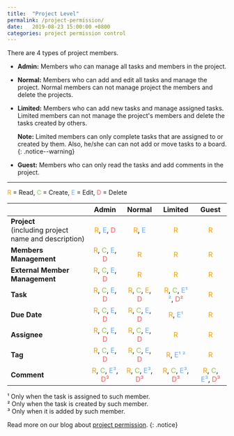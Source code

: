 ```yaml
---
title:  "Project Level"
permalink: /project-permission/
date:   2019-08-23 15:00:00 +0800
categories: project permission control
---
```

There are 4 types of project members.

- **Admin:** Members who can manage all tasks and members in the project.

- **Normal:** Members who can add and edit all tasks and manage the project. Normal members can not manage project the members and delete the projects. 

- **Limited:** Members who can add new tasks and manage assigned tasks. Limited members can not manage the project's members and delete the tasks created by others.

	**Note:** Limited members can only complete tasks that are assigned to or created by them. Also, he/she can can not add or move tasks to a board. 
	{: .notice--warning}

- **Guest:** Members who can only read the tasks and add comments in the project.


---
<span style="color:#F8A109">R</span> = Read, <span style="color:#91C44B">C</span> = Create, <span style="color:#65AEFF">E</span> = Edit, <span style="color:#EB5F64">D</span> = Delete


|    | Admin   | Normal |   Limited   | Guest| 
| :------ |:-----:| :-----:|:-----:| :-----:|
| **Project** <br>(including project name and description) | <span style="color:#F8A109">R</span>, <span style="color:#65AEFF">E</span>, <span style="color:#EB5F64">D</span>| <span style="color:#F8A109">R</span>, <span style="color:#65AEFF">E</span>  |<span style="color:#F8A109">R</span>| <span style="color:#F8A109">R</span>|
| **Members Management** |  <span style="color:#F8A109">R</span>, <span style="color:#91C44B">C</span>, <span style="color:#65AEFF">E</span>, <span style="color:#EB5F64">D</span> | <span style="color:#F8A109">R</span> | <span style="color:#F8A109">R</span> |  <span style="color:#F8A109">R</span>   |
| **External Member Management** |  <span style="color:#F8A109">R</span>, <span style="color:#91C44B">C</span>, <span style="color:#65AEFF">E</span>, <span style="color:#EB5F64">D</span> | <span style="color:#F8A109">R</span> | <span style="color:#F8A109">R</span> |  <span style="color:#F8A109">R</span>   |
| **Task**|  <span style="color:#F8A109">R</span>, <span style="color:#91C44B">C</span>, <span style="color:#65AEFF">E</span>, <span style="color:#EB5F64">D</span> | <span style="color:#F8A109">R</span>, <span style="color:#91C44B">C</span>, <span style="color:#F8A109">E</span>, <span style="color:#EB5F64">D</span> | <span style="color:#F8A109">R</span>, <span style="color:#91C44B">C</span>, <span style="color:#65AEFF">E¹ ²</span>, <span style="color:#EB5F64">D²</span> |  <span style="color:#F8A109">R</span>   |
| **Due Date**|  <span style="color:#F8A109">R</span>, <span style="color:#91C44B">C</span>, <span style="color:#65AEFF">E</span>, <span style="color:#EB5F64">D</span> | <span style="color:#F8A109">R</span>, <span style="color:#91C44B">C</span>, <span style="color:#65AEFF">E</span>, <span style="color:#EB5F64">D</span> | <span style="color:#F8A109">R</span>, <span style="color:#65AEFF">E¹</span> |  <span style="color:#F8A109">R</span>   |
| **Assignee**|  <span style="color:#F8A109">R</span>, <span style="color:#91C44B">C</span>, <span style="color:#65AEFF">E</span>, <span style="color:#EB5F64">D</span> | <span style="color:#F8A109">R</span>, <span style="color:#91C44B">C</span>, <span style="color:#65AEFF">E</span>, <span style="color:#EB5F64">D</span> | <span style="color:#F8A109">R</span> |  <span style="color:#F8A109">R</span>   |
| **Tag**|  <span style="color:#F8A109">R</span>, <span style="color:#91C44B">C</span>, <span style="color:#65AEFF">E</span>, <span style="color:#EB5F64">D</span> | <span style="color:#F8A109">R</span>, <span style="color:#91C44B">C</span>, <span style="color:#65AEFF">E</span>, <span style="color:#EB5F64">D</span> | <span style="color:#F8A109">R</span>, <span style="color:#65AEFF">E¹ ²</span>|  <span style="color:#F8A109">R</span>   |
| **Comment**|  <span style="color:#F8A109">R</span>, <span style="color:#91C44B">C</span>, <span style="color:#65AEFF">E³</span>, <span style="color:#EB5F64">D³</span> | <span style="color:#F8A109">R</span>, <span style="color:#91C44B">C</span>, <span style="color:#65AEFF">E³</span>, <span style="color:#EB5F64">D³</span> | <span style="color:#F8A109">R</span>, <span style="color:#91C44B">C</span>, <span style="color:#65AEFF">E³</span>, <span style="color:#EB5F64">D³</span> |  <span style="color:#F8A109">R</span>, <span style="color:#91C44B">C</span>, <span style="color:#65AEFF">E³</span>, <span style="color:#EB5F64">D³</span>   |

¹ Only when the task is assigned to such member. <br>
² Only when the task is created by such member. <br>
³ Only when it is added by such member. <br>


Read more on our blog about [project permission](https://quire.io/blog/p/Roles-&-Permissions-in-Quire.html). 
{: .notice}

